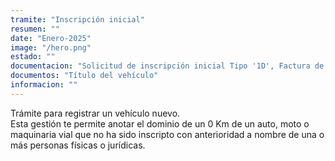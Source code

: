 ```yaml
---
tramite: "Inscripción inicial"
resumen: ""
date: "Enero-2025"
image: "/hero.png"
estado: ""
documentacion: "Solicitud de inscripción inicial Tipo '1D', Factura de compra o documento que acredite la adquisición del vehículo, Certificado de fabricación o importación, Verificación en Solicitud Tipo '12', Documento que acredite la identidad y el domicilio del adquirente"
documentos: "Título del vehículo"
informacion: ""
---
```


Trámite para registrar un vehículo nuevo.  
Esta gestión te permite anotar el dominio de un 0 Km de un auto, moto o maquinaria vial que no ha sido inscripto con anterioridad a nombre de una o más personas físicas o jurídicas.
<!-- Una vez concluido el trámite se obtiene la chapa patente. -->
<!-- , Documento que acredite la identidad y personería del adquirente, Constancia de inscripción en la C.U.I.T / C.U.I.L. -->